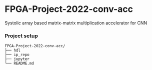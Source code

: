 # FPGA-Project-2022-conv-acc
Systolic array based matrix-matrix multiplication accelerator for CNN

### Project setup
```
FPGA-Project-2022-conv-acc/
├── hdl
├── ip_repo
├── jupyter
└── README.md
```
